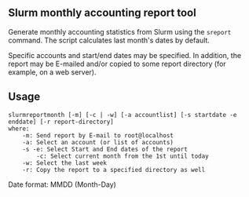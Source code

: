 Slurm monthly accounting report tool
------------------------------------

Generate monthly accounting statistics from Slurm using the ```sreport``` command.
The script calculates last month's dates by default.

Specific accounts and start/end dates may be specified.
In addition, the report may be E-mailed and/or copied to some report directory (for example, on a web server).

Usage
-----

```
slurmreportmonth [-m] [-c | -w] [-a accountlist] [-s startdate -e enddate] [-r report-directory]
where:
	-m: Send report by E-mail to root@localhost
	-a: Select an account (or list of accounts)
	-s -e: Select Start and End dates of the report
        -c: Select current month from the 1st until today
	-w: Select the last week
	-r: Copy the report to a specified directory as well
```

Date format: MMDD (Month-Day)


